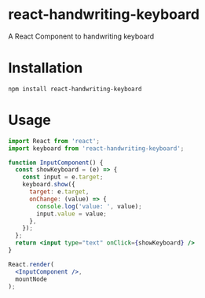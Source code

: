 # react-handwriting-keyboard

A React Component to handwriting keyboard

# Installation

```
npm install react-handwriting-keyboard
```

# Usage

```jsx
import React from 'react';
import keyboard from 'react-handwriting-keyboard';

function InputComponent() {
  const showKeyboard = (e) => {
    const input = e.target;
    keyboard.show({
      target: e.target,
      onChange: (value) => {
        console.log('value: ', value);
        input.value = value;
      },
    });
  };
  return <input type="text" onClick={showKeyboard} />
}

React.render(
  <InputComponent />,
  mountNode
);
```